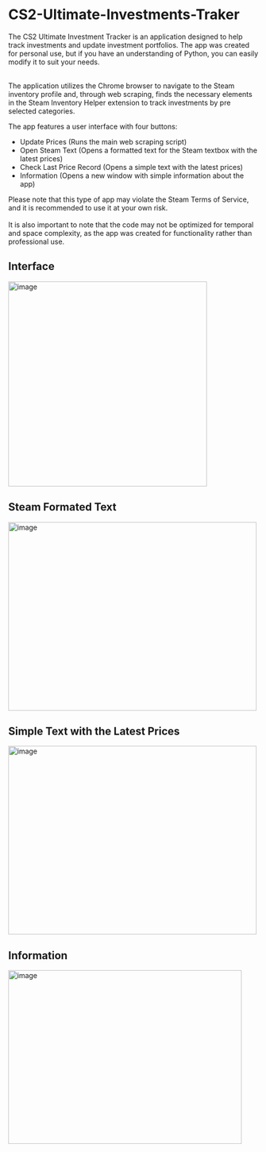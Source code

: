 # CS2-Ultimate-Investments-Traker

The CS2 Ultimate Investment Tracker is an application designed to help track investments and update investment portfolios. The app was created for personal use, but if you have an understanding of Python, you can easily modify it to suit your needs. <br> <br>

The application utilizes the Chrome browser to navigate to the Steam inventory profile and, through web scraping, finds the necessary elements in the Steam Inventory Helper extension to track investments by pre selected categories.<br>

The app features a user interface with four buttons:

- Update Prices (Runs the main web scraping script)
- Open Steam Text (Opens a formatted text for the Steam textbox with the latest prices)
- Check Last Price Record (Opens a simple text with the latest prices)
- Information (Opens a new window with simple information about the app)

Please note that this type of app may violate the Steam Terms of Service, and it is recommended to use it at your own risk. <br> <br> It is also important to note that the code may not be optimized for temporal and space complexity, as the app was created for functionality rather than professional use.

## Interface

<img src="https://user-images.githubusercontent.com/82287232/233439665-37a9d60d-85c5-443c-8485-2a30267154fd.png" alt="image" width="400" height="413" />

## Steam Formated Text

<img src="https://user-images.githubusercontent.com/82287232/233441130-662f806e-6a16-4ed3-b03a-e9aebcf2a4d8.png" alt="image" width="500" height="380" />

## Simple Text with the Latest Prices

<img src="https://user-images.githubusercontent.com/82287232/233441557-95d714db-e906-4a8d-9bc5-7ce0807962ca.png" alt="image" width="500" height="380" />

## Information

<img src="https://user-images.githubusercontent.com/82287232/233441876-fabb5c25-b67f-49ca-8b73-084a524983c1.png" alt="image" width="470" height="350" />

